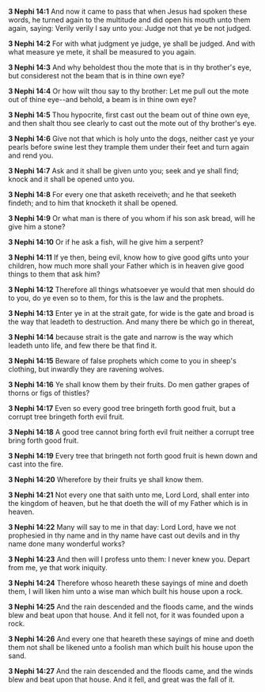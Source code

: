 **3 Nephi 14:1** And now it came to pass that when Jesus had spoken these words, he turned again to the multitude and did open his mouth unto them again, saying: Verily verily I say unto you: Judge not that ye be not judged.

**3 Nephi 14:2** For with what judgment ye judge, ye shall be judged. And with what measure ye mete, it shall be measured to you again.

**3 Nephi 14:3** And why beholdest thou the mote that is in thy brother's eye, but considerest not the beam that is in thine own eye?

**3 Nephi 14:4** Or how wilt thou say to thy brother: Let me pull out the mote out of thine eye--and behold, a beam is in thine own eye?

**3 Nephi 14:5** Thou hypocrite, first cast out the beam out of thine own eye, and then shalt thou see clearly to cast out the mote out of thy brother's eye.

**3 Nephi 14:6** Give not that which is holy unto the dogs, neither cast ye your pearls before swine lest they trample them under their feet and turn again and rend you.

**3 Nephi 14:7** Ask and it shall be given unto you; seek and ye shall find; knock and it shall be opened unto you.

**3 Nephi 14:8** For every one that asketh receiveth; and he that seeketh findeth; and to him that knocketh it shall be opened.

**3 Nephi 14:9** Or what man is there of you whom if his son ask bread, will he give him a stone?

**3 Nephi 14:10** Or if he ask a fish, will he give him a serpent?

**3 Nephi 14:11** If ye then, being evil, know how to give good gifts unto your children, how much more shall your Father which is in heaven give good things to them that ask him?

**3 Nephi 14:12** Therefore all things whatsoever ye would that men should do to you, do ye even so to them, for this is the law and the prophets.

**3 Nephi 14:13** Enter ye in at the strait gate, for wide is the gate and broad is the way that leadeth to destruction. And many there be which go in thereat,

**3 Nephi 14:14** because strait is the gate and narrow is the way which leadeth unto life, and few there be that find it.

**3 Nephi 14:15** Beware of false prophets which come to you in sheep's clothing, but inwardly they are ravening wolves.

**3 Nephi 14:16** Ye shall know them by their fruits. Do men gather grapes of thorns or figs of thistles?

**3 Nephi 14:17** Even so every good tree bringeth forth good fruit, but a corrupt tree bringeth forth evil fruit.

**3 Nephi 14:18** A good tree cannot bring forth evil fruit neither a corrupt tree bring forth good fruit.

**3 Nephi 14:19** Every tree that bringeth not forth good fruit is hewn down and cast into the fire.

**3 Nephi 14:20** Wherefore by their fruits ye shall know them.

**3 Nephi 14:21** Not every one that saith unto me, Lord Lord, shall enter into the kingdom of heaven, but he that doeth the will of my Father which is in heaven.

**3 Nephi 14:22** Many will say to me in that day: Lord Lord, have we not prophesied in thy name and in thy name have cast out devils and in thy name done many wonderful works?

**3 Nephi 14:23** And then will I profess unto them: I never knew you. Depart from me, ye that work iniquity.

**3 Nephi 14:24** Therefore whoso heareth these sayings of mine and doeth them, I will liken him unto a wise man which built his house upon a rock.

**3 Nephi 14:25** And the rain descended and the floods came, and the winds blew and beat upon that house. And it fell not, for it was founded upon a rock.

**3 Nephi 14:26** And every one that heareth these sayings of mine and doeth them not shall be likened unto a foolish man which built his house upon the sand.

**3 Nephi 14:27** And the rain descended and the floods came, and the winds blew and beat upon that house. And it fell, and great was the fall of it.

